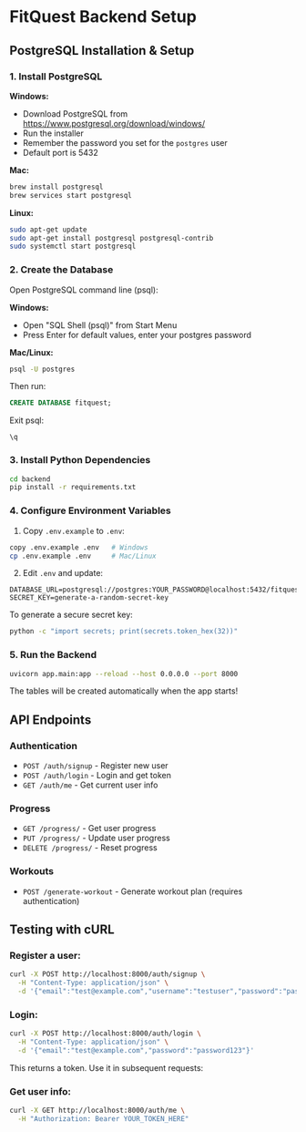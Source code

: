 # FitQuest Backend Setup

## PostgreSQL Installation & Setup

### 1. Install PostgreSQL

**Windows:**
- Download PostgreSQL from https://www.postgresql.org/download/windows/
- Run the installer
- Remember the password you set for the `postgres` user
- Default port is 5432

**Mac:**
```bash
brew install postgresql
brew services start postgresql
```

**Linux:**
```bash
sudo apt-get update
sudo apt-get install postgresql postgresql-contrib
sudo systemctl start postgresql
```

### 2. Create the Database

Open PostgreSQL command line (psql):

**Windows:**
- Open "SQL Shell (psql)" from Start Menu
- Press Enter for default values, enter your postgres password

**Mac/Linux:**
```bash
psql -U postgres
```

Then run:
```sql
CREATE DATABASE fitquest;
```

Exit psql:
```
\q
```

### 3. Install Python Dependencies

```bash
cd backend
pip install -r requirements.txt
```

### 4. Configure Environment Variables

1. Copy `.env.example` to `.env`:
```bash
copy .env.example .env   # Windows
cp .env.example .env     # Mac/Linux
```

2. Edit `.env` and update:
```
DATABASE_URL=postgresql://postgres:YOUR_PASSWORD@localhost:5432/fitquest
SECRET_KEY=generate-a-random-secret-key
```

To generate a secure secret key:
```bash
python -c "import secrets; print(secrets.token_hex(32))"
```

### 5. Run the Backend

```bash
uvicorn app.main:app --reload --host 0.0.0.0 --port 8000
```

The tables will be created automatically when the app starts!

## API Endpoints

### Authentication
- `POST /auth/signup` - Register new user
- `POST /auth/login` - Login and get token
- `GET /auth/me` - Get current user info

### Progress
- `GET /progress/` - Get user progress
- `PUT /progress/` - Update user progress
- `DELETE /progress/` - Reset progress

### Workouts
- `POST /generate-workout` - Generate workout plan (requires authentication)

## Testing with cURL

### Register a user:
```bash
curl -X POST http://localhost:8000/auth/signup \
  -H "Content-Type: application/json" \
  -d '{"email":"test@example.com","username":"testuser","password":"password123"}'
```

### Login:
```bash
curl -X POST http://localhost:8000/auth/login \
  -H "Content-Type: application/json" \
  -d '{"email":"test@example.com","password":"password123"}'
```

This returns a token. Use it in subsequent requests:

### Get user info:
```bash
curl -X GET http://localhost:8000/auth/me \
  -H "Authorization: Bearer YOUR_TOKEN_HERE"
```
